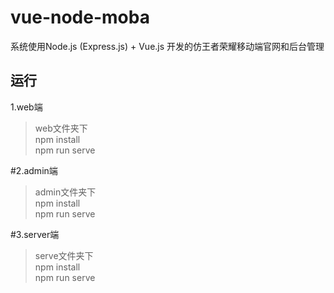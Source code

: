 # vue-node-moba
系统使用Node.js (Express.js) + Vue.js 开发的仿王者荣耀移动端官网和后台管理
## 运行
1.web端
  >web文件夹下<br>
  npm install<br>
  npm run serve
  
#2.admin端
  >admin文件夹下<br>
  npm install<br>
  npm run serve
  
#3.server端
  >serve文件夹下<br>
  npm install<br>
  npm run serve
